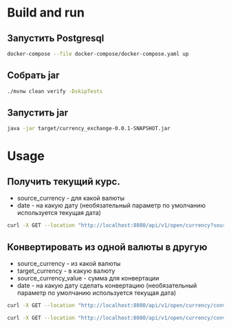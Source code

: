 # Build and run

## Запустить Postgresql
```bash
docker-compose --file docker-compose/docker-compose.yaml up
```

## Собрать jar
```bash
./mvnw clean verify -DskipTests
```

## Запустить jar
```bash
java -jar target/currency_exchange-0.0.1-SNAPSHOT.jar
```



# Usage

## Получить текущий курс.
* source_currency - для какой валюты
* date - на какую дату (необязательный параметр по умолчанию используется текущая дата) 

```bash
curl -X GET --location "http://localhost:8080/api/v1/open/currency?source_currency=USD&date=2024-08-05"
```

## Конвертировать из одной валюты в другую
* source_currency - из какой валюты
* target_currency - в какую валюту
* source_currency_value - сумма для конвертации
* date - на какую дату сделать конвертацию (необязательный параметр по умолчанию используется текущая дата)

```bash
curl -X GET --location "http://localhost:8080/api/v1/open/currency/convert?source_currency=USD&target_currency=KZT&source_currency_value=1.5"
```

```bash
curl -X GET --location "http://localhost:8080/api/v1/open/currency/convert?source_currency=USD&target_currency=KZZ&source_currency_value=1.5"
```